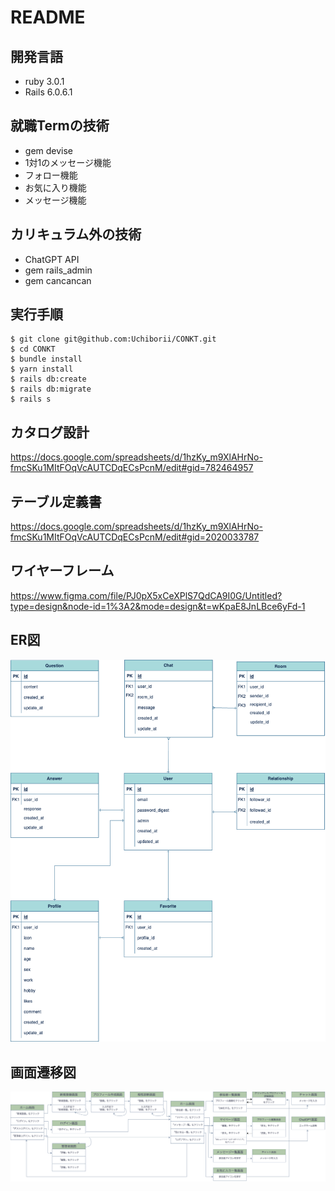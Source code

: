 # README

## 開発言語
* ruby 3.0.1
* Rails 6.0.6.1
## 就職Termの技術
* gem devise
* 1対1のメッセージ機能
* フォロー機能
* お気に入り機能
* メッセージ機能
## カリキュラム外の技術
* ChatGPT API
* gem rails_admin
* gem cancancan
## 実行手順
```
$ git clone git@github.com:Uchiborii/CONKT.git
$ cd CONKT
$ bundle install
$ yarn install
$ rails db:create
$ rails db:migrate
$ rails s
```
## カタログ設計
https://docs.google.com/spreadsheets/d/1hzKy_m9XlAHrNo-fmcSKu1MItFOqVcAUTCDqECsPcnM/edit#gid=782464957
## テーブル定義書
https://docs.google.com/spreadsheets/d/1hzKy_m9XlAHrNo-fmcSKu1MItFOqVcAUTCDqECsPcnM/edit#gid=2020033787
## ワイヤーフレーム
https://www.figma.com/file/PJ0pX5xCeXPlS7QdCA9I0G/Untitled?type=design&node-id=1%3A2&mode=design&t=wKpaE8JnLBce6yFd-1
## ER図
![ER図](images/ER.png)
## 画面遷移図
![画面遷移図](images/screen_transition.png)